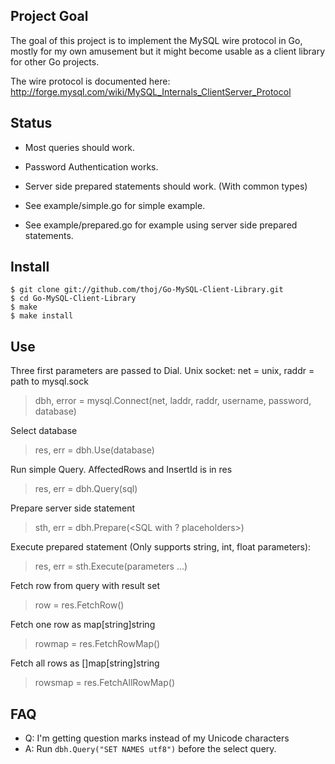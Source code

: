 Project Goal
----------------
The goal of this project is to implement the MySQL wire protocol in Go,
mostly for my own amusement but it might become usable as a client 
library for other Go projects.

The wire protocol is documented here: 
 http://forge.mysql.com/wiki/MySQL_Internals_ClientServer_Protocol

Status
---------------
* Most queries should work. 
* Password Authentication works.
* Server side prepared statements should work. (With common types)

* See example/simple.go for simple example.
* See example/prepared.go for example using server side prepared statements.


Install
--------------
	$ git clone git://github.com/thoj/Go-MySQL-Client-Library.git
	$ cd Go-MySQL-Client-Library
	$ make
	$ make install

Use
--------------
Three first parameters are passed to Dial. Unix socket: net = unix, raddr = path to mysql.sock  
> dbh, error = mysql.Connect(net, laddr, raddr, username, password, database)

Select database  
> res, err = dbh.Use(database)

Run simple Query. AffectedRows and InsertId is in res  
> res, err = dbh.Query(sql)

Prepare server side statement  
> sth, err = dbh.Prepare(<SQL with ? placeholders>)

Execute prepared statement (Only supports string, int, float parameters):  
> res, err = sth.Execute(parameters ...)

Fetch row from query with result set  
> row = res.FetchRow()

Fetch one row as map[string]string  
> rowmap = res.FetchRowMap()

Fetch all rows as []map[string]string  
> rowsmap = res.FetchAllRowMap()

FAQ
----------
* Q: I'm getting question marks instead of my Unicode characters
* A: Run `dbh.Query("SET NAMES utf8")` before the select query. 
